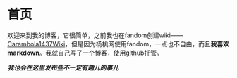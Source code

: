 # 首页

欢迎来到我的博客，它很简单，之前我也在fandom创建wiki——[Carambola1437Wiki](https://carambola1437.fandom.com/zh)，但是因为杨桃网使用fandom，一点也不自由，而且**我喜欢markdown**。我就自己写了一个博客，使用github托管。

***我也会在这里发布些不一定有趣儿的事儿***








